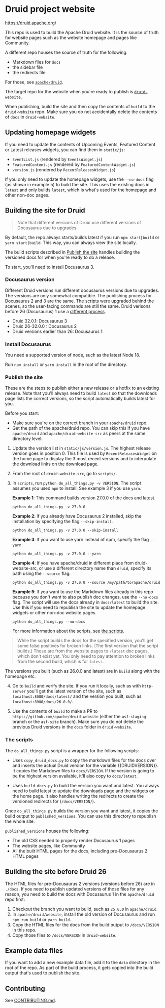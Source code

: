 # Druid project website

https://druid.apache.org/

This repo is used to build the Apache Druid website. It is the source of truth for website pages such as the website homepage and pages like Community.

A different repo houses the source of truth for the following:
* Markdown files for `docs` 
* the sidebar file
* the redirects file

For those, see [`apache/druid`](https://github.com/apache/druid/). 

The target repo for the website when you're ready to publish is [`druid-website`](https://github.com/apache/druid-website).

When publishing, build the site and then copy the contents of `build` to the `druid-website` repo. Make sure you do not accidentally delete the contents of `docs` in `druid-website`.

## Updating homepage widgets

If you need to update the contents of Upcoming Events, Featured Content or Latest releases widgets, you can find them in `static/js`:

- `EventList.js` (rendered by `EventsWidget.js`)
- `FeaturedContent.js` (rendered by `FeaturedContentWidget.js`)
- `version.js` (rendered by `RecentReleasesWidget.js`)

If you only need to update the homepage widgets,  use the `--no-docs` flag (as shown in example 5) to build the site. This uses the existing docs in `latest` and only builds `latest`, which is what's used for the homepage and other non-doc pages.

## Building the site for Druid

> Note that different versions of Druid use different versions of Docusaurus due to upgrades

By default, the repo always starts/builds latest if you run `npm start|build` or `yarn start|build`. This way, you can always view the site locally.

The build scripts described in [Publish the site](#publish-the-site) handles building the versioned docs for when you're ready to do a release.

To start, you'll need to install Docusaurus 3.  

### Docusaurus version

Different Druid versions run different docusaurus versions due to upgrades. The versions are only somewhat compatible. The publishing process for Docusaurus 2 and 3 are the same. The scripts were upgraded behind the scenes, so the user-facing commands are still the same. Druid verisons before 26 (Docusaurus) 1 use a [different process](#building-the-site-before-druid-26).

- Druid 32.0.1: Docusaurus 3
- Druid 26-32.0.0 : Docusaurus 2 
- Druid versions earlier than 26: Docusaurus 1

### Install Docusaurus 

You need a supported version of node, such as the latest Node 18.

Run `npm install` or `yarn install` in the root of the directory.

### Publish the site

These are the steps to publish either a new release or a hotfix to an existing release. Note that you'll always need to build `latest` so that the downloads page lists the correct versions, so the script automatically builds latest for you.

Before you start:
* Make sure you're on the correct branch in your `apache/druid` repo.
* Get the path of the apache/druid repo. You can skip this if you have `apache/druid` and `apache/druid-website-src` as peers at the same directory level.

1. Update the version list in `static/js/version.js`. The highest release version goes in position 0. This file is used by `RecentReleasesWidget` on the home page to display the 3 most recent versions and to interpolate the download links on the download page.

2. From the root of `druid-website-src`, go to `scripts/`.

3. In `scripts`, run `python do_all_things.py -v VERSION`. The script assumes you used `npm` to install. See example 3 if you use `yarn`.

    **Example 1**: This command builds version 27.0.0 of the docs and latest.
    
    ```
    python do_all_things.py -v 27.0.0
    ```

    **Example 2**: If you already have Docusaurus 2 installed, skip the installation by specifying the flag `--skip-install`.
    
    ```
    python do_all_things.py -v 27.0.0 --skip-install
    ```

    **Example 3**: If you want to use yarn instead of npm, specify the flag `--yarn`.
    
    ```
    python do_all_things.py -v 27.0.0 --yarn
    ```

    **Example 4**: If you have apache/druid in different place from druid-website-src, or use a different directory name than `druid`, specify its path using the `--source` flag.

    ```
    python do_all_things.py -v 27.0.0 --source /my/path/to/apache/druid
    ```

    **Example 5**: If you want to use the Markdown files already in this repo because you don't want to also publish doc changes, use the `--no-docs` flag. The script will use the docs already in `docs/latest` to build the site. Use this if you need to republish the site to update the homepage widgets or other non-doc website pages.
    
    ```
    python do_all_things.py --no-docs
    ```

   For more information about the scripts, see [the scripts](#the-scripts).

> While the script builds the docs for the specified version, you'll get some false positives for broken links. (The first version that the script builds.) These are from the website pages to `/latest` doc pages, which don't exist yet. You only need to pay attention to broken links from the second build, which is for `latest`.

   The versions you built (such as 26.0.0 and latest) are in `build` along with the homepage etc.

4. Go to `build` and verify the site. If you run it locally, such as with `http-server` you'll get the latest version of the site, such as `localhost:8080/docs/latest/` and the version you built, such as `localhost:8080/docs/26.0.0/`. 

6. Use the contents of `build` to make a PR to `https://github.com/apache/druid-website` (either the `asf-staging` branch or the `asf-site` branch). Make sure you do not delete the previous Druid versions in the `docs` folder in `druid-website`.

### The scripts

The `do_all_things.py` script is a wrapper for the following scripts:

- Uses `copy_druid_docs.py` to copy the markdown files for the docs over and inserts the actual Druid version for the variable {{DRUIDVERSION}}. It copies the Markdown files to `docs/VERSION`. If the version is going to be the highest version available, it'll also copy to `docs/latest`.

- Uses `build_docs.py` to build the version you want and latest. You always need to build latest to update the downloads page and the widgets on the home page. It also handles writing the redirects to create the versioned redirects for (`/docs/VERSION/`). 

Once `do_all_things.py` builds the version you want and latest, it copies the build output to `published_versions`. You can use this directory to republish the whole site.

`published_versions` houses the following:

- The old CSS needed to properly render Docusaurus 1 pages
- The website pages, like Community
- All the built HTML pages for the docs, including pre-Docusaurus 2 HTML pages

## Building the site before Druid 26

The HTML files for pre-Docusaurus 2 versions (versions before 26) are in `./docs`. If you need to publish updated versions of those files for any reason, you need to build the docs with Docusaurus 1 in the `apache/druid` repo first:

1. Checkout the branch you want to build, such as `25.0.0` in `apache/druid`.
2. In `apache/druid/website`, install the old version of Docusaurus and run `npm run build` or `yarn build`.
3. Copy the HTML files for the docs from the build output to `/docs/VERSION` in this repo.
4. Copy those files to `/docs/VERSION` in `druid-website`.

## Example data files

If you want to add a new example data file, add it to the `data` directory in the root of the repo. As part of the build process, it gets copied into the build output that's used to publish the site.

## Contributing

See [CONTRIBUTING.md](https://github.com/apache/druid-website-src/blob/master/CONTRIBUTING.md).

